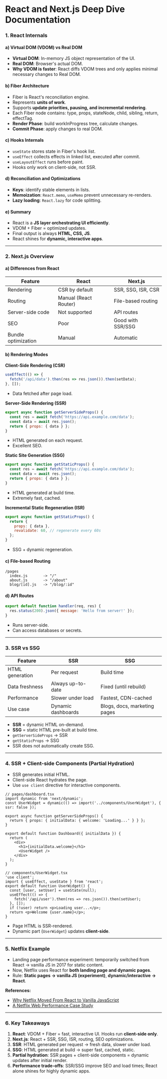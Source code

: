 # React and Next.js Deep Dive Documentation

### 1. **React Internals**

#### a) Virtual DOM (VDOM) vs Real DOM

* **Virtual DOM**: In-memory JS object representation of the UI.
* **Real DOM**: Browser's actual DOM.
* **Why VDOM is faster**: React diffs VDOM trees and only applies minimal necessary changes to Real DOM.

#### b) Fiber Architecture

* Fiber is React's reconciliation engine.
* Represents **units of work**.
* Supports **update priorities, pausing, and incremental rendering**.
* Each Fiber node contains: type, props, stateNode, child, sibling, return, effectTag.
* **Render Phase**: build workInProgress tree, calculate changes.
* **Commit Phase**: apply changes to real DOM.

#### c) Hooks Internals

* `useState` stores state in Fiber's hook list.
* `useEffect` collects effects in linked list, executed after commit.
* `useLayoutEffect` runs before paint.
* Hooks only work on client-side, not SSR.

#### d) Reconciliation and Optimizations

* **Keys**: identify stable elements in lists.
* **Memoization**: `React.memo`, `useMemo` prevent unnecessary re-renders.
* **Lazy loading**: `React.lazy` for code splitting.

#### e) Summary

* React is a **JS layer orchestrating UI efficiently**.
* VDOM + Fiber = optimized updates.
* Final output is always **HTML, CSS, JS**.
* React shines for **dynamic, interactive apps**.

---

### 2. **Next.js Overview**

#### a) Differences from React

| Feature             | React                 | Next.js            |
| ------------------- | --------------------- | ------------------ |
| Rendering           | CSR by default        | SSR, SSG, ISR, CSR |
| Routing             | Manual (React Router) | File-based routing |
| Server-side code    | Not supported         | API routes         |
| SEO                 | Poor                  | Good with SSR/SSG  |
| Bundle optimization | Manual                | Automatic          |

#### b) Rendering Modes

**Client-Side Rendering (CSR)**

```jsx
useEffect(() => {
  fetch('/api/data').then(res => res.json()).then(setData);
}, []);
```

* Data fetched after page load.

**Server-Side Rendering (SSR)**

```jsx
export async function getServerSideProps() {
  const res = await fetch('https://api.example.com/data');
  const data = await res.json();
  return { props: { data } };
}
```

* HTML generated on each request.
* Excellent SEO.

**Static Site Generation (SSG)**

```jsx
export async function getStaticProps() {
  const res = await fetch('https://api.example.com/data');
  const data = await res.json();
  return { props: { data } };
}
```

* HTML generated at build time.
* Extremely fast, cached.

**Incremental Static Regeneration (ISR)**

```jsx
export async function getStaticProps() {
  return {
    props: { data },
    revalidate: 60, // regenerate every 60s
  };
}
```

* SSG + dynamic regeneration.

#### c) File-based Routing

```
/pages
  index.js       -> "/"
  about.js       -> "/about"
  blog/[id].js   -> "/blog/:id"
```

#### d) API Routes

```js
export default function handler(req, res) {
  res.status(200).json({ message: 'Hello from server!' });
}
```

* Runs server-side.
* Can access databases or secrets.

---

### 3. **SSR vs SSG**

| Feature         | SSR                | SSG                          |
| --------------- | ------------------ | ---------------------------- |
| HTML generation | Per request        | Build time                   |
| Data freshness  | Always up-to-date  | Fixed (until rebuild)        |
| Performance     | Slower under load  | Fastest, CDN-cached          |
| Use case        | Dynamic dashboards | Blogs, docs, marketing pages |

* **SSR** = dynamic HTML on-demand.
* **SSG** = static HTML pre-built at build time.
* `getServerSideProps` → SSR
* `getStaticProps` → SSG
* SSR does not automatically create SSG.

---

### 4. **SSR + Client-side Components (Partial Hydration)**

* SSR generates initial HTML.
* Client-side React hydrates the page.
* Use `use client` directive for interactive components.

```tsx
// pages/dashboard.tsx
import dynamic from 'next/dynamic';
const UserWidget = dynamic(() => import('../components/UserWidget'), { ssr: false });

export async function getServerSideProps() {
  return { props: { initialData: { welcome: 'Loading...' } } };
}

export default function Dashboard({ initialData }) {
  return (
    <div>
      <h1>{initialData.welcome}</h1>
      <UserWidget />
    </div>
  );
}

// components/UserWidget.tsx
'use client';
import { useEffect, useState } from 'react';
export default function UserWidget() {
  const [user, setUser] = useState(null);
  useEffect(() => {
    fetch('/api/user').then(res => res.json()).then(setUser);
  }, []);
  if (!user) return <p>Loading user...</p>;
  return <p>Welcome {user.name}</p>;
}
```

* Page HTML is SSR-rendered.
* Dynamic part (`UserWidget`) updates **client-side**.

---

### 5. **Netflix Example**

* Landing page performance experiment: temporarily switched from React → vanilla JS in 2017 for static content.
* Now, Netflix uses React for **both landing page and dynamic pages**.
* Rule: **Static pages → vanilla JS (experiment)**, **dynamic/interactive → React**.

**References:**

* [Why Netflix Moved From React to Vanilla JavaScript](https://medium.com/@kruthish18/why-netflix-moved-from-react-to-vanilla-javascript-and-what-it-means-for-developers-2b8eb087d44f)
* [A Netflix Web Performance Case Study](https://medium.com/dev-channel/a-netflix-web-performance-case-study-c0bcde26a9d9)

---

### 6. **Key Takeaways**

1. **React**: VDOM + Fiber = fast, interactive UI. Hooks run **client-side only**.
2. **Next.js**: React + SSR, SSG, ISR, routing, SEO optimizations.
3. **SSR**: HTML generated per request → fresh data, slower under load.
4. **SSG**: HTML generated at build → super fast, cached, static.
5. **Partial hydration**: SSR pages + client-side components = dynamic updates after initial render.
6. **Performance trade-offs**: SSR/SSG improve SEO and load times; React alone shines for highly dynamic apps.
